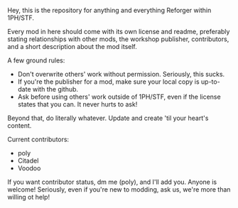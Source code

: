 Hey, this is the repository for anything and everything Reforger within 1PH/STF.

Every mod in here should come with its own license and readme, preferably stating relationships with other mods, the workshop publisher, contributors, and a short description about the mod itself.

A few ground rules:
- Don't overwrite others' work without permission. Seriously, this sucks.
- If you're the publisher for a mod, make sure your local copy is up-to-date with the github.
- Ask before using others' work outside of 1PH/STF, even if the license states that you can. It never hurts to ask!

Beyond that, do literally whatever. Update and create 'til your heart's content.

Current contributors:
- poly
- Citadel
- Voodoo

If you want contributor status, dm me (poly), and I'll add you. Anyone is welcome!
Seriously, even if you're new to modding, ask us, we're more than willing ot help!
